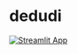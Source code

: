 # dedudi
[![Streamlit App](https://static.streamlit.io/badges/streamlit_badge_black_white.svg)](https://dedudi.streamlit.app)
